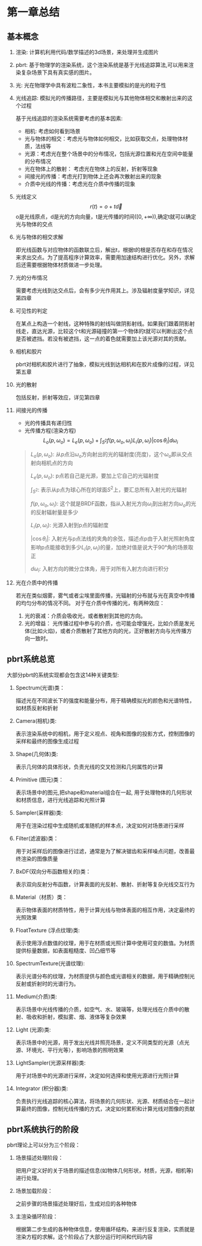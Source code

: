 # 第一章总结

## 基本概念

1. 渲染: 计算机利用代码/数学描述的3d场景，来处理并生成图片
2. pbrt: 基于物理学的渲染系统，这个渲染系统是基于光线追踪算法,可以用来渲染复杂场景下具有真实感的图片。
3. 光: 光在物理学中具有波粒二象性，本书主要模拟的是光的粒子性
4. 光线追踪: 模拟光的传播路径，主要是模拟光与其他物体相交和散射出来的这个过程

    基于光线追踪的渲染系统需要考虑的基本因素:

    - 相机: 考虑如何看到场景
    - 光与物体的相交：考虑光与物体如何相交，比如获取交点，处理物体材质，法线等
    - 光源：考虑光在整个场景中的分布情况，包括光源位置和光在空间中能量的分布情况
    - 光在物体上的散射： 考虑光在物体上的反射，折射等现象
    - 间接光的传播：考虑光打到物体上还会再次散射出来的现象
    - 介质中光线的传播：考虑光在介质中传播的现象

5. 光线定义
    $$r(t) = o + t\vec{d}$$
    o是光线原点，d是光的方向向量，t是光传播的时间($[0,+\infty)$),确定t就可以确定光与物体的交点
6. 光与物体的相交求解

    即光线函数与对应物体的函数联立后，解出t，根据t的根是否存在和存在情况来求出交点。为了提高程序计算效率，需要用加速结构进行优化。另外，求解后还需要根据物体材质做进一步处理。
7. 光的分布情况

    需要考虑光线到达交点后，会有多少光作用其上。涉及辐射度量学知识，详见第四章

8. 可见性的判定

    在某点上构造一个射线，这种特殊的射线叫做阴影射线。如果我们跟着阴影射线走，直达光源，比较这个t和光源碰撞的第一个物体的t就可以判断出这个点是否被遮挡。若没有被遮挡，这一点的着色就需要加上该光源对其的贡献。

9. 相机和胶片

    pbrt对相机和胶片进行了抽象，模拟光线到达相机和在胶片成像的过程，详见第五章
10. 光的散射

    包括反射，折射等效应，详见第四章

11. 间接光的传播

    - 光的传播具有递归性
    - 光传播方程(渲染方程)
    $$
    L_o(p, \omega_o) = L_e(p, \omega_o) + \int_{S^2}f(p, \omega_o,\omega_i)L_i(p,\omega_i)|\cos \theta_i|d\omega_i
    $$
    > $L_o(p, \omega_o)$: 从p点沿$\omega_o$方向射出的光的辐射度(亮度)，这个$\omega_o$即从交点射向相机点的方向
    >
    > $L_e(p, \omega_o)$: p点若自己是光源，要加上它自己的光辐射度
    >
    > $\int_{S^2}$: 表示从p点为球心所在的球面$S^2$上，要汇总所有入射光的光辐射
    >
    > $f(p, \omega_o,\omega_i)$: 这个就是BRDF函数，指从入射光方向$\omega_i$到出射方向$\omega_o$的光的反射辐射量是多少
    >
    > $L_i(p,\omega_i)$: 光源入射到p点的辐射度
    >
    > $\vert \cos \theta_i\vert$: 入射光与p点法线的夹角的余弦，描述点p由于入射光照射角度影响p点能接收到多少$L_i(p,\omega_i)$的量，加绝对值是说大于90°角的场景取正
    >
    > $d\omega_i$: 入射方向的微分立体角，用于对所有入射方向进行积分
12. 光在介质中的传播

    若光在类似烟雾，雾气或者尘埃里面传播，光辐射的分布就与光在真空中传播的均匀分布的情况不同。
    对于在介质中传播的光，有两种效应：
    1. 光的衰减：介质会吸收光，或者散射到其他的方向。
    2. 光的增益： 光传播过程中参与的介质，也可能会增强光，比如介质是发光体(比如火焰)，或者介质散射了其他方向的光，正好散射方向与光传播方向一致时。

## pbrt系统总览

大部分pbrt的系统实现都会包含这14种关键类型:

1. Spectrum(光谱)类：

    描述光在不同波长下的强度和能量分布，用于精确模拟光的颜色和光谱特性，如材质反射和折射

2. Camera(相机)类:

    表示渲染系统中的相机，用于定义视点、视角和图像的投影方式，控制图像的采样和最终的图像生成过程

3. Shape(几何体)类:

    表示几何体的具体形状，负责光线的交叉检测和几何属性的计算

4. Primitive (图元)类：

    表示场景中的图元,把shape和material组合在一起, 用于处理物体的几何形状和材质信息，进行光线追踪和光照计算

5. Sampler(采样器)类:

    用于在渲染过程中生成随机或准随机的样本点，决定如何对场景进行采样

6. Filter(滤波器)类：

    用于对采样后的图像进行过滤，通常是为了解决锯齿和采样噪点问题，改善最终渲染的图像质量

7. BxDF(双向分布函数相关的)类：

    表示双向反射分布函数，计算表面的光反射、散射、折射等复杂光线交互行为

8. Material（材质）类：

    表示物体表面的材质特性，用于计算光线与物体表面的相互作用，决定最终的光照效果

9. FloatTexture (浮点纹理)类:

    表示使用浮点数值的纹理，用于在材质或光照计算中使用可变的数值。为材质提供标量数据，如表面粗糙度、凹凸细节等

10. SpectrumTexture(光谱纹理):

    表示光谱分布的纹理，为材质提供与颜色或光谱相关的数据，用于精确控制光反射或折射时的光谱行为。

11. Medium(介质)类:

    表示场景中光线传播的介质，如空气、水、玻璃等，处理光线在介质中的散射、吸收和折射，模拟雾、烟、液体等复杂效果

12. Light (光源)类:

    表示场景中的光源，用于发出光线并照亮场景，定义不同类型的光源（点光源、环境光、平行光等），影响场景的照明效果

13. LightSampler(光源采样器)类:

    用于对场景中的光源进行采样，决定如何选择和使用光源进行光照计算

14. Integrator (积分器)类:

    负责执行光线追踪的核心算法，将场景的几何形状、光源、材质结合在一起计算最终的图像，控制光线传播的方式，决定如何累积和计算光线对图像的贡献

## pbrt系统执行的阶段

pbrt理论上可以分为三个阶段：

1. 场景描述处理阶段：

    把用户定义好的关于场景的描述信息(如物体几何形状，材质，光源，相机等)进行处理。

2. 场景加载阶段：

    之前步骤的场景描述处理好后，生成对应的各种物体

3. 主渲染循环阶段：

    根据第二步生成的各种物体信息，使用循环结构，来进行反复渲染，实质就是渲染方程的求解。这个阶段占了大部分运行时间和代码内容